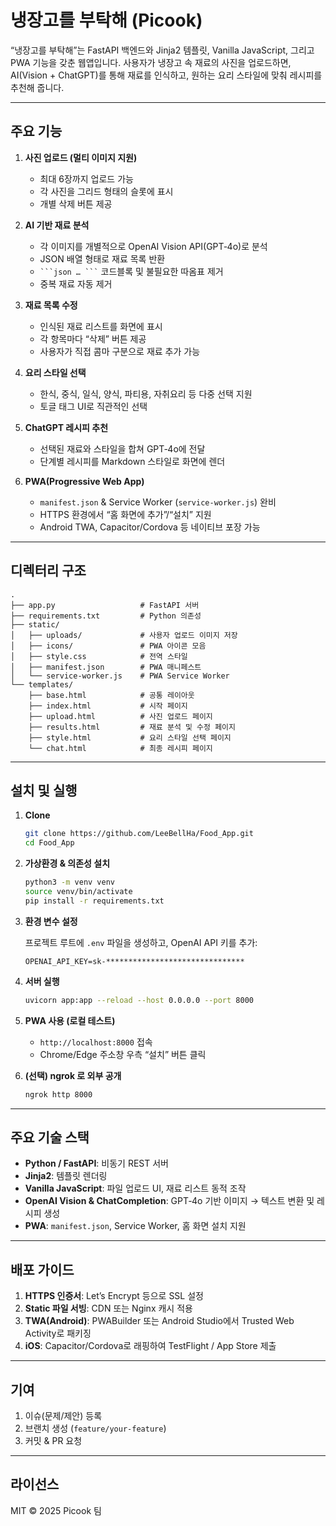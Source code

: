 # 냉장고를 부탁해 (Picook)

“냉장고를 부탁해”는 FastAPI 백엔드와 Jinja2 템플릿, Vanilla JavaScript, 그리고 PWA 기능을 갖춘 웹앱입니다. 사용자가 냉장고 속 재료의 사진을 업로드하면, AI(Vision + ChatGPT)를 통해 재료를 인식하고, 원하는 요리 스타일에 맞춰 레시피를 추천해 줍니다.

---

## 주요 기능

1. **사진 업로드 (멀티 이미지 지원)**

   * 최대 6장까지 업로드 가능
   * 각 사진을 그리드 형태의 슬롯에 표시
   * 개별 삭제 버튼 제공

2. **AI 기반 재료 분석**

   * 각 이미지를 개별적으로 OpenAI Vision API(GPT‑4o)로 분석
   * JSON 배열 형태로 재료 목록 반환
   * ` ```json … ``` ` 코드블록 및 불필요한 따옴표 제거
   * 중복 재료 자동 제거

3. **재료 목록 수정**

   * 인식된 재료 리스트를 화면에 표시
   * 각 항목마다 “삭제” 버튼 제공
   * 사용자가 직접 콤마 구분으로 재료 추가 가능

4. **요리 스타일 선택**

   * 한식, 중식, 일식, 양식, 파티용, 자취요리 등 다중 선택 지원
   * 토글 태그 UI로 직관적인 선택

5. **ChatGPT 레시피 추천**

   * 선택된 재료와 스타일을 합쳐 GPT‑4o에 전달
   * 단계별 레시피를 Markdown 스타일로 화면에 렌더

6. **PWA(Progressive Web App)**

   * `manifest.json` & Service Worker (`service-worker.js`) 완비
   * HTTPS 환경에서 “홈 화면에 추가”/“설치” 지원
   * Android TWA, Capacitor/Cordova 등 네이티브 포장 가능

---

## 디렉터리 구조

```
.
├── app.py                   # FastAPI 서버
├── requirements.txt         # Python 의존성
├── static/
│   ├── uploads/             # 사용자 업로드 이미지 저장
│   ├── icons/               # PWA 아이콘 모음
│   ├── style.css            # 전역 스타일
│   ├── manifest.json        # PWA 매니페스트
│   └── service-worker.js    # PWA Service Worker
└── templates/
    ├── base.html            # 공통 레이아웃
    ├── index.html           # 시작 페이지
    ├── upload.html          # 사진 업로드 페이지
    ├── results.html         # 재료 분석 및 수정 페이지
    ├── style.html           # 요리 스타일 선택 페이지
    └── chat.html            # 최종 레시피 페이지
```

---

## 설치 및 실행

1. **Clone**

   ```bash
   git clone https://github.com/LeeBellHa/Food_App.git
   cd Food_App
   ```

2. **가상환경 & 의존성 설치**

   ```bash
   python3 -m venv venv
   source venv/bin/activate
   pip install -r requirements.txt
   ```

3. **환경 변수 설정**

   프로젝트 루트에 `.env` 파일을 생성하고, OpenAI API 키를 추가:

   ```
   OPENAI_API_KEY=sk-*******************************
   ```

4. **서버 실행**

   ```bash
   uvicorn app:app --reload --host 0.0.0.0 --port 8000
   ```

5. **PWA 사용 (로컬 테스트)**

   * `http://localhost:8000` 접속
   * Chrome/Edge 주소창 우측 “설치” 버튼 클릭

6. **(선택) ngrok 로 외부 공개**

   ```bash
   ngrok http 8000
   ```

---

## 주요 기술 스택

* **Python / FastAPI**: 비동기 REST 서버
* **Jinja2**: 템플릿 렌더링
* **Vanilla JavaScript**: 파일 업로드 UI, 재료 리스트 동적 조작
* **OpenAI Vision & ChatCompletion**: GPT‑4o 기반 이미지 → 텍스트 변환 및 레시피 생성
* **PWA**: `manifest.json`, Service Worker, 홈 화면 설치 지원

---

## 배포 가이드

1. **HTTPS 인증서**: Let’s Encrypt 등으로 SSL 설정
2. **Static 파일 서빙**: CDN 또는 Nginx 캐시 적용
3. **TWA(Android)**: PWABuilder 또는 Android Studio에서 Trusted Web Activity로 패키징
4. **iOS**: Capacitor/Cordova로 래핑하여 TestFlight / App Store 제출

---

## 기여

1. 이슈(문제/제안) 등록
2. 브랜치 생성 (`feature/your-feature`)
3. 커밋 & PR 요청

---

## 라이선스

MIT © 2025 Picook 팀
